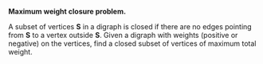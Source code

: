 **Maximum weight closure problem.** 

A subset of vertices **S** in a digraph is closed if there are no edges pointing from **S** to a vertex outside **S**. Given a digraph with weights (positive or negative) on the vertices, find a closed subset of vertices of maximum total weight.
